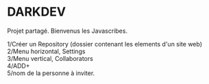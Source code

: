 # DARKDEV
Projet partagé.
Bienvenus les Javascribes.

1/Créer un Repository (dossier contenant les elements d'un site web) </br>
2/Menu horizontal, Settings</br>
3/Menu vertical, Collaborators</br>
4/ADD+</br>
5/nom de la personne à inviter.</br>
